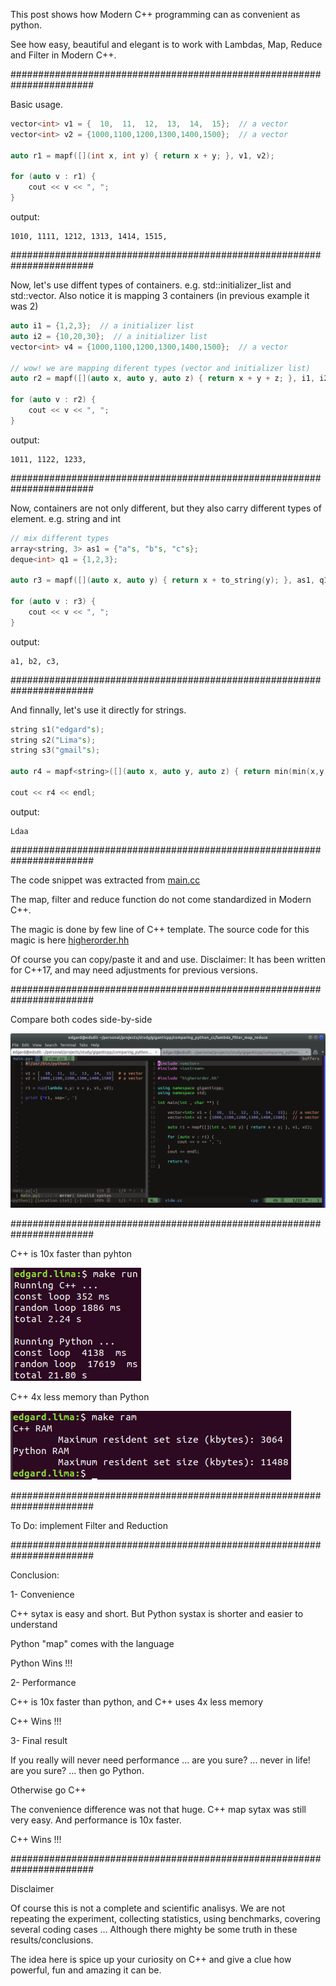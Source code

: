 
This post shows how Modern C++ programming can as convenient as python.

See how easy, beautiful and elegant is to work with Lambdas, Map, Reduce and Filter in Modern C++.

#######################################################################

Basic usage.

```cpp
vector<int> v1 = {  10,  11,  12,  13,  14,  15};  // a vector
vector<int> v2 = {1000,1100,1200,1300,1400,1500};  // a vector

auto r1 = mapf([](int x, int y) { return x + y; }, v1, v2);

for (auto v : r1) {
    cout << v << ", ";
}
```

output:

    1010, 1111, 1212, 1313, 1414, 1515,

#######################################################################

Now, let's use diffent types of containers. e.g. std::initializer_list and std::vector.
Also notice it is mapping 3 containers (in previous example it was 2)

```cpp
auto i1 = {1,2,3};  // a initializer list
auto i2 = {10,20,30};  // a initializer list
vector<int> v4 = {1000,1100,1200,1300,1400,1500};  // a vector

// wow! we are mapping diferent types (vector and initializer list)
auto r2 = mapf([](auto x, auto y, auto z) { return x + y + z; }, i1, i2, v4);

for (auto v : r2) {
    cout << v << ", ";
}
```

output:

    1011, 1122, 1233,

#######################################################################

Now, containers are not only different, but they also carry different types of element. e.g. string and int

```cpp
// mix different types
array<string, 3> as1 = {"a"s, "b"s, "c"s};
deque<int> q1 = {1,2,3};

auto r3 = mapf([](auto x, auto y) { return x + to_string(y); }, as1, q1);

for (auto v : r3) {
    cout << v << ", ";
}
```

output:

    a1, b2, c3,

#######################################################################

And finnally, let's use it directly for strings.

```cpp
string s1("edgard"s);
string s2("Lima"s);
string s3("gmail"s);

auto r4 = mapf<string>([](auto x, auto y, auto z) { return min(min(x,y),min(x,z)); }, s1, s2, s3);

cout << r4 << endl;
```

output:

    Ldaa
    
#######################################################################

The code snippet was extracted from [main.cc](https://github.com/Dragdex/giganticpp/blob/master/comparing_python_cc/lambda_filter_map_reduce/main.cc)

The map, filter and reduce function do not come standardized in Modern C++.

The magic is done by few line of C++ template.
The source code for this magic is here [higherorder.hh](https://github.com/Dragdex/giganticpp/blob/master/comparing_python_cc/lambda_filter_map_reduce/higherorder.hh)

Of course you can copy/paste it and and use.
Disclaimer: It has been written for C++17, and may need adjustments for previous versions.
    
#######################################################################    

Compare both codes side-by-side

![alt text](https://github.com/Dragdex/giganticpp/blob/master/comparing_python_cc/lambda_filter_map_reduce/pics/side_by_side.png) 

#######################################################################

C++ is 10x faster than pyhton

![alt text](https://github.com/Dragdex/giganticpp/blob/master/comparing_python_cc/lambda_filter_map_reduce/pics/perf.png) 

C++ 4x less memory than Python

![alt text](https://github.com/Dragdex/giganticpp/blob/master/comparing_python_cc/lambda_filter_map_reduce/pics/ram.png) 


#######################################################################

To Do: implement Filter and Reduction

#######################################################################

Conclusion:

1- Convenience

C++ sytax is easy and short. But Python systax is shorter and easier to understand

Python "map" comes with the language

Python Wins !!!

2- Performance

C++ is 10x faster than python, and C++ uses 4x less memory

C++ Wins !!!

3- Final result

If you really will never need performance ... are you sure? ... never in life! are you sure? ... then go Python.

Otherwise go C++

The convenience difference was not that huge. C++ map sytax was still very easy. And performance is 10x faster.

C++ Wins !!!

#######################################################################

Disclaimer

Of course this is not a complete and scientific analisys. We are not repeating the experiment, collecting statistics, using benchmarks, covering several coding cases ... Although there mighty be some truth in these results/conclusions.

The idea here is spice up your curiosity on C++ and give a clue how powerful, fun and amazing it can be.
